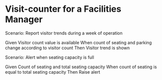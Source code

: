 # Visit-counter for a Facilities Manager

Scenario: Report visitor trends during a week of operation

  Given Visitor count value is available
  When count of seating and parking change according to visitor count
  Then Visitor trend is shown

Scenario: Alert when seating capacity is full

  Given Count of seating and total seating capacity
  When count of seating is equal to total seating capacity
  Then Raise alert
